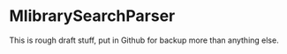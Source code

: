 # MlibrarySearchParser

This is rough draft stuff, put in Github for backup more than
anything else. 
